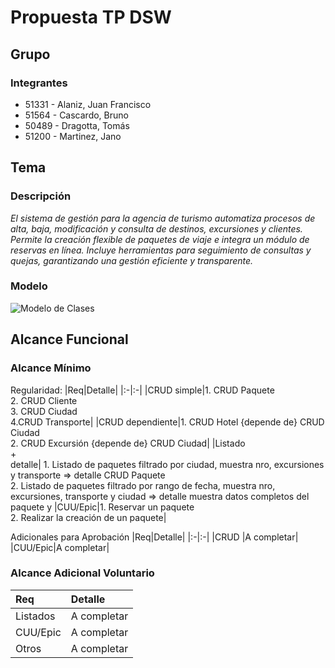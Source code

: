 # Propuesta TP DSW

## Grupo
### Integrantes
* 51331 - Alaniz, Juan Francisco
* 51564 - Cascardo, Bruno
* 50489 - Dragotta, Tomás
* 51200 - Martinez, Jano

## Tema
### Descripción
*El sistema de gestión para la agencia de turismo automatiza procesos de alta, baja, modificación y consulta de destinos, excursiones y clientes. Permite la creación flexible de paquetes de viaje e integra un módulo de reservas en línea. Incluye herramientas para seguimiento de consultas y quejas, garantizando una gestión eficiente y transparente.*

### Modelo
![Modelo de Clases]([https://github.com/BruCascardo/TpDesarrollo/blob/main/DCdsw.jpg](https://github.com/JuanFraa431/TrabajoDsw/blob/main/MD%20dsw.drawio.png))

## Alcance Funcional 

### Alcance Mínimo

Regularidad:
|Req|Detalle|
|:-|:-|
|CRUD simple|1. CRUD Paquete<br>2. CRUD Cliente<br>3. CRUD Ciudad<br>4.CRUD Transporte|
|CRUD dependiente|1. CRUD Hotel {depende de} CRUD Ciudad<br>2. CRUD Excursión {depende de} CRUD Ciudad|
|Listado<br>+<br>detalle| 1. Listado de paquetes filtrado por ciudad, muestra nro, excursiones y transporte => detalle CRUD Paquete<br> 2. Listado de paquetes filtrado por rango de fecha, muestra nro, excursiones, transporte y ciudad => detalle muestra datos completos del paquete y 
|CUU/Epic|1. Reservar un paquete<br>2. Realizar la creación de un paquete|


Adicionales para Aprobación
|Req|Detalle|
|:-|:-|
|CRUD |A completar|
|CUU/Epic|A completar|


### Alcance Adicional Voluntario

|Req|Detalle|
|:-|:-|
|Listados |A completar|
|CUU/Epic|A completar|
|Otros|A completar|

